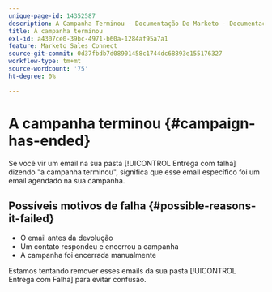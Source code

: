 ```yaml
---
unique-page-id: 14352587
description: A Campanha Terminou - Documentação Do Marketo - Documentação Do Produto
title: A campanha terminou
exl-id: a4307ce0-39bc-4971-b60a-1284af95a7a1
feature: Marketo Sales Connect
source-git-commit: 0d37fbdb7d08901458c1744dc68893e155176327
workflow-type: tm+mt
source-wordcount: '75'
ht-degree: 0%

---
```


# A campanha terminou {#campaign-has-ended}

Se você vir um email na sua pasta [!UICONTROL Entrega com falha] dizendo &quot;a campanha terminou&quot;, significa que esse email específico foi um email agendado na sua campanha.

## Possíveis motivos de falha {#possible-reasons-it-failed}

* O email antes da devolução
* Um contato respondeu e encerrou a campanha
* A campanha foi encerrada manualmente

Estamos tentando remover esses emails da sua pasta [!UICONTROL Entrega com Falha] para evitar confusão.
